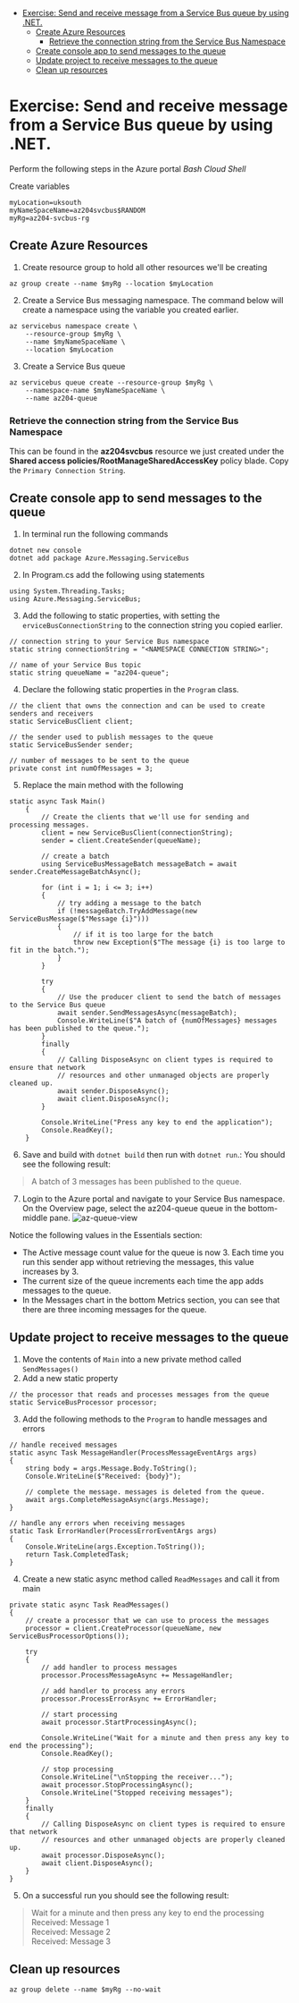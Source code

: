- [Exercise: Send and receive message from a Service Bus queue by using .NET.](#exercise-send-and-receive-message-from-a-service-bus-queue-by-using-net)
  - [Create Azure Resources](#create-azure-resources)
    - [Retrieve the connection string from the Service Bus Namespace](#retrieve-the-connection-string-from-the-service-bus-namespace)
  - [Create console app to send messages to the queue](#create-console-app-to-send-messages-to-the-queue)
  - [Update project to receive messages to the queue](#update-project-to-receive-messages-to-the-queue)
  - [Clean up resources](#clean-up-resources)
# Exercise: Send and receive message from a Service Bus queue by using .NET.

 Perform the following steps in the Azure portal *Bash Cloud Shell*

Create variables
```
myLocation=uksouth
myNameSpaceName=az204svcbus$RANDOM
myRg=az204-svcbus-rg
```

## Create Azure Resources
1. Create resource group to hold all other resources we'll be creating
```
az group create --name $myRg --location $myLocation
```
2. Create a Service Bus messaging namespace. The command below will create a namespace using the variable you created earlier.

```
az servicebus namespace create \
    --resource-group $myRg \
    --name $myNameSpaceName \
    --location $myLocation
```
3. Create a Service Bus queue
```
az servicebus queue create --resource-group $myRg \
    --namespace-name $myNameSpaceName \
    --name az204-queue
```
### Retrieve the connection string from the Service Bus Namespace
This can be found in the **az204svcbus** resource we just created under the **Shared access policies/RootManageSharedAccessKey** policy blade. Copy the `Primary Connection String`.

## Create console app to send messages to the queue
1. In terminal run the following commands
```
dotnet new console
dotnet add package Azure.Messaging.ServiceBus
```

2. In Program.cs add the following using statements
```
using System.Threading.Tasks;    
using Azure.Messaging.ServiceBus;
```

3. Add the following to static properties, with setting the `erviceBusConnectionString` to the connection string you copied earlier.

```
// connection string to your Service Bus namespace
static string connectionString = "<NAMESPACE CONNECTION STRING>";

// name of your Service Bus topic
static string queueName = "az204-queue";
```

4. Declare the following static properties in the `Program` class.
```
// the client that owns the connection and can be used to create senders and receivers
static ServiceBusClient client;

// the sender used to publish messages to the queue
static ServiceBusSender sender;

// number of messages to be sent to the queue
private const int numOfMessages = 3;
```

5. Replace the main method with the following
```
static async Task Main()
    {
        // Create the clients that we'll use for sending and processing messages.
        client = new ServiceBusClient(connectionString);
        sender = client.CreateSender(queueName);

        // create a batch 
        using ServiceBusMessageBatch messageBatch = await sender.CreateMessageBatchAsync();

        for (int i = 1; i <= 3; i++)
        {
            // try adding a message to the batch
            if (!messageBatch.TryAddMessage(new ServiceBusMessage($"Message {i}")))
            {
                // if it is too large for the batch
                throw new Exception($"The message {i} is too large to fit in the batch.");
            }
        }

        try 
        {
            // Use the producer client to send the batch of messages to the Service Bus queue
            await sender.SendMessagesAsync(messageBatch);
            Console.WriteLine($"A batch of {numOfMessages} messages has been published to the queue.");
        }
        finally
        {
            // Calling DisposeAsync on client types is required to ensure that network
            // resources and other unmanaged objects are properly cleaned up.
            await sender.DisposeAsync();
            await client.DisposeAsync();
        }

        Console.WriteLine("Press any key to end the application");
        Console.ReadKey();
    }
```

6. Save and build with `dotnet build` then run with `dotnet run`.:  You should see the following result: 
> A batch of 3 messages has been published to the queue.

7. Login to the Azure portal and navigate to your Service Bus namespace. On the Overview page, select the az204-queue queue in the bottom-middle pane.
![az-queue-view](Resources/service-bus-queue.png)

Notice the following values in the Essentials section:

- The Active message count value for the queue is now 3. Each time you run this sender app without retrieving the messages, this value increases by 3.
- The current size of the queue increments each time the app adds messages to the queue.
- In the Messages chart in the bottom Metrics section, you can see that there are three incoming messages for the queue.

## Update project to receive messages to the queue
1. Move the contents of `Main` into a new private method called `SendMessages()`
2. Add a new static property

```
// the processor that reads and processes messages from the queue
static ServiceBusProcessor processor;
```
3. Add the following methods to the `Program` to handle messages and errors

```
// handle received messages
static async Task MessageHandler(ProcessMessageEventArgs args)
{
    string body = args.Message.Body.ToString();
    Console.WriteLine($"Received: {body}");

    // complete the message. messages is deleted from the queue. 
    await args.CompleteMessageAsync(args.Message);
}

// handle any errors when receiving messages
static Task ErrorHandler(ProcessErrorEventArgs args)
{
    Console.WriteLine(args.Exception.ToString());
    return Task.CompletedTask;
}
```

4. Create a new static async method called `ReadMessages` and call it from main

```
private static async Task ReadMessages()
{
    // create a processor that we can use to process the messages
    processor = client.CreateProcessor(queueName, new ServiceBusProcessorOptions());

    try
    {
        // add handler to process messages
        processor.ProcessMessageAsync += MessageHandler;

        // add handler to process any errors
        processor.ProcessErrorAsync += ErrorHandler;

        // start processing
        await processor.StartProcessingAsync();

        Console.WriteLine("Wait for a minute and then press any key to end the processing");
        Console.ReadKey();

        // stop processing
        Console.WriteLine("\nStopping the receiver...");
        await processor.StopProcessingAsync();
        Console.WriteLine("Stopped receiving messages");
    }
    finally
    {
        // Calling DisposeAsync on client types is required to ensure that network
        // resources and other unmanaged objects are properly cleaned up.
        await processor.DisposeAsync();
        await client.DisposeAsync();
    }
}
```

5. On a successful run you should see the following result:

> Wait for a minute and then press any key to end the processing \
Received: Message 1 \
Received: Message 2 \
Received: Message 3 

## Clean up resources
```
az group delete --name $myRg --no-wait
```


